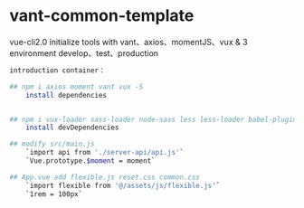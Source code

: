 # vant-common-template
vue-cli2.0 initialize tools with  vant、axios、momentJS、vux &amp; 3 environment develop、test、production


``` bash
introduction container：

## npm i axios moment vant vux -S
    install dependencies


## npm i vux-loader sass-loader node-sass less less-loader babel-plugin-import -D
    install devDependencies

## modify src/main.js
    `import api from './server-api/api.js'`
    `Vue.prototype.$moment = moment`

## App.vue add flexible.js reset.css common.css 
    `import flexible from '@/assets/js/flexible.js'`  
    `1rem = 100px`


```